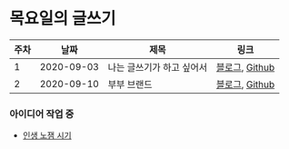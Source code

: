 # 목요일의 글쓰기

| 주차 | 날짜       | 제목                      | 링크                                                         |
| ---- | ---------- | ------------------------- | ------------------------------------------------------------ |
| 1    | 2020-09-03 | 나는 글쓰기가 하고 싶어서 | [블로그](https://blog.naver.com/jmingyu/222074469809), [Github](./200903_나는_문득_글쓰기가_하고_싶어서.md) |
| 2    | 2020-09-10 | 부부 브랜드               | [블로그](https://blog.naver.com/jmingyu/222085611179), [Github](./200910_부부_브랜드.md) |



### 아이디어 작업 중

* [인생 노잼 시기](./990001_인생_노잼_시기.md)